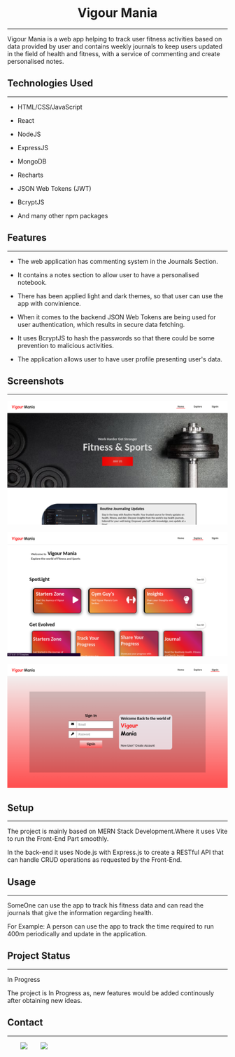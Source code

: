 <h1 align="center">Vigour Mania</h1>
<hr><p>Vigour Mania is a web app helping to track user fitness activities based on data provided by user and contains weekly journals to keep users updated in the field of health and fitness, with a service of commenting and create personalised notes.</p><h2>Technologies Used</h2>
<hr><ul>
<li>HTML/CSS/JavaScript</li>
</ul><ul>
</ul><ul>
<li>React</li>
</ul><ul>
<li>NodeJS</li>
</ul><ul>
<li>ExpressJS</li>
</ul><ul>
<li>MongoDB</li>
</ul><ul>
<li>Recharts</li>
</ul><ul>
<li>JSON Web Tokens (JWT)</li>
</ul><ul>
<li>BcryptJS</li>
</ul><ul>
<li>And many other npm packages</li>
</ul><h2>Features</h2>
<hr><ul>
<li>The web application has commenting system in the Journals Section.</li>
</ul><ul>
<li>It contains a notes section to allow user to have a personalised notebook.</li>
</ul><ul>
<li>There has been applied light and dark themes, so that user can use the app with convinience.</li>
</ul><ul>
<li>When it comes to the backend JSON Web Tokens are being used for user authentication, which results in secure data fetching.</li>
</ul><ul>
<li>It uses BcryptJS to hash the passwords so that there could be some prevention to malicious activities.</li>
</ul><ul>
<li>The application allows user to have user profile presenting user's data.</li>
</ul><h2>Screenshots</h2>
<hr><p><img src="./readmeAssets/home.png" alt=""></p><p><img src="./readmeAssets/explore.png" alt=""></p><p><img src="./readmeAssets/signin.png" alt=""></p><h2>Setup</h2>
<hr><p>The project is mainly based on MERN Stack Development.Where it uses Vite to run the Front-End Part smoothly.</p>
<p>In the back-end it uses Node.js with Express.js to create a RESTful API that can handle CRUD operations as requested by the Front-End.</p><h2>Usage</h2>
<hr><p>SomeOne can use the app to track his fitness data and can read the journals that give the information regarding health.</p>
<p>For Example: A person can use the app to track the     time required to run 400m periodically and update in the application.</p><h2>Project Status</h2>
<hr><p>In Progress</p>
<p>The project is In Progress as, new features would be added continously after obtaining new ideas.</p><h2>Contact</h2>
<hr>
<p><span style="margin-right: 30px;"></span><a href="https://www.linkedin.com/in/rohit-kharche-118286235/"><img target="_blank" src="https://cdn.jsdelivr.net/gh/devicons/devicon/icons/linkedin/linkedin-original.svg" style="width: 10%;"></a><span style="margin-right: 30px;"></span><a href="https://www.github.com/rohitrokz29"><img target="_blank" src="https://cdn.jsdelivr.net/gh/devicons/devicon/icons/github/github-original.svg" style="width: 10%;"></a></p>